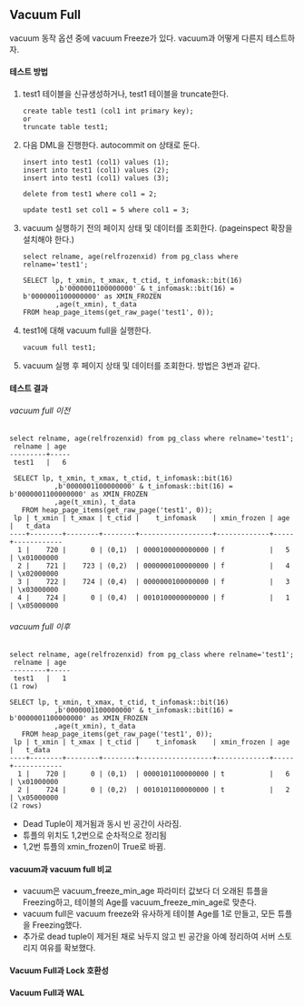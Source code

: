 ## Vacuum Full
vacuum 동작 옵션 중에 vacuum Freeze가 있다. vacuum과 어떻게 다른지 테스트하자.

#### 테스트 방법
1. test1 테이블을 신규생성하거나, test1 테이블을 truncate한다.
   ```
   create table test1 (col1 int primary key);
   or
   truncate table test1;
   ```
3. 다음 DML을 진행한다. autocommit on 상태로 둔다.
   ```
   insert into test1 (col1) values (1);
   insert into test1 (col1) values (2);
   insert into test1 (col1) values (3);

   delete from test1 where col1 = 2;

   update test1 set col1 = 5 where col1 = 3;
   ```
4. vacuum 실행하기 전의 페이지 상태 및 데이터를 조회한다. (pageinspect 확장을 설치해야 한다.)
   ```
   select relname, age(relfrozenxid) from pg_class where relname='test1';

   SELECT lp, t_xmin, t_xmax, t_ctid, t_infomask::bit(16)
           ,b'0000001100000000' & t_infomask::bit(16) = b'0000001100000000' as XMIN_FROZEN
           ,age(t_xmin), t_data
   FROM heap_page_items(get_raw_page('test1', 0));
   ```
5. test1에 대해 vacuum full을 실행한다.
   ```
   vacuum full test1;
   ```
6. vacuum 실행 후 페이지 상태 및 데이터를 조회한다. 방법은 3번과 같다.

#### 테스트 결과
###### vacuum full 이전
```
select relname, age(relfrozenxid) from pg_class where relname='test1';
 relname | age
---------+-----
 test1   |   6

 SELECT lp, t_xmin, t_xmax, t_ctid, t_infomask::bit(16)
           ,b'0000001100000000' & t_infomask::bit(16) = b'0000001100000000' as XMIN_FROZEN
           ,age(t_xmin), t_data
   FROM heap_page_items(get_raw_page('test1', 0));
 lp | t_xmin | t_xmax | t_ctid |    t_infomask    | xmin_frozen | age |   t_data
----+--------+--------+--------+------------------+-------------+-----+------------
  1 |    720 |      0 | (0,1)  | 0000100000000000 | f           |   5 | \x01000000
  2 |    721 |    723 | (0,2)  | 0000000100000000 | f           |   4 | \x02000000
  3 |    722 |    724 | (0,4)  | 0000000100000000 | f           |   3 | \x03000000
  4 |    724 |      0 | (0,4)  | 0010100000000000 | f           |   1 | \x05000000
```
###### vacuum full 이후
```
select relname, age(relfrozenxid) from pg_class where relname='test1';
 relname | age
---------+-----
 test1   |   1
(1 row)

SELECT lp, t_xmin, t_xmax, t_ctid, t_infomask::bit(16)
           ,b'0000001100000000' & t_infomask::bit(16) = b'0000001100000000' as XMIN_FROZEN
           ,age(t_xmin), t_data
   FROM heap_page_items(get_raw_page('test1', 0));
 lp | t_xmin | t_xmax | t_ctid |    t_infomask    | xmin_frozen | age |   t_data
----+--------+--------+--------+------------------+-------------+-----+------------
  1 |    720 |      0 | (0,1)  | 0000101100000000 | t           |   6 | \x01000000
  2 |    724 |      0 | (0,2)  | 0010101100000000 | t           |   2 | \x05000000
(2 rows)
```
- Dead Tuple이 제거됨과 동시 빈 공간이 사라짐.
- 튜플의 위치도 1,2번으로 순차적으로 정리됨
- 1,2번 튜플의 xmin_frozen이 True로 바뀜.

#### vacuum과 vacuum full 비교
- vacuum은 vacuum_freeze_min_age 파라미터 값보다 더 오래된 튜플을 Freezing하고, 테이블의 Age를 vacuum_freeze_min_age로 맞춘다.
- vacuum full은 vacuum freeze와 유사하게 테이블 Age를 1로 만들고, 모든 튜플을 Freezing했다.
- 추가로 dead tuple이 제거된 채로 놔두지 않고 빈 공간을 아예 정리하여 서버 스토리지 여유를 확보했다.

#### Vacuum Full과 Lock 호환성



#### Vacuum Full과 WAL
